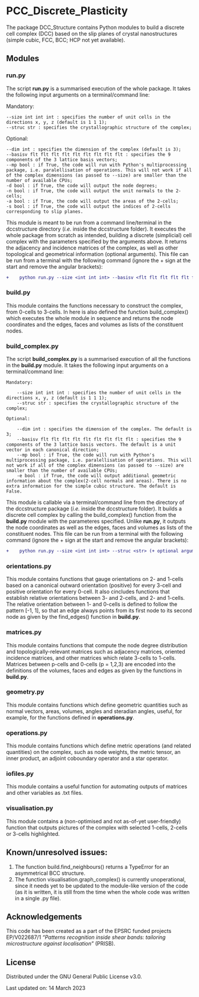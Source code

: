 # PCC_Discrete_Plasticity

The package DCC_Structure contains Python modules to build a discrete cell complex (DCC) based on the slip planes of crystal nanostructures (simple cubic, FCC, BCC; HCP not yet available).

## Modules

### run.py

The script **run.py** is a summarised execution of the whole package. It takes the following input arguments on a terminal/command line:

Mandatory:

    --size int int int : specifies the number of unit cells in the directions x, y, z (default is 1 1 1);
    --struc str : specifies the crystallographic structure of the complex;

Optional:

    --dim int : specifies the dimension of the complex (default is 3);
    --basisv flt flt flt flt flt flt flt flt flt : specifies the 9 components of the 3 lattice basis vectors;
    --mp bool : if True, the code will run with Python's multiprocessing package, i.e. paralellisation of operations. This will not work if all of the complex dimensions (as passed to --size) are smaller than the number of available CPUs;
    -d bool : if True, the code will output the node degrees;
    -n bool : if True, the code will output the unit normals to the 2-cells;
    -a bool : if True, the code will output the areas of the 2-cells;
    -s bool : if True, the code will output the indices of 2-cells corresponding to slip planes.
        
This module is meant to be run from a command line/terminal in the dccstructure directory (*i.e.* inside the dccstructure folder). It executes the whole package from scratch as intended, building a discrete (simplicial) cell complex with the parameters specified by the arguments above. It returns the adjacency and incidence matrices of the complex, as well as other topological and geometrical information (optional arguments). This file can be run from a terminal with the following command (ignore the + sign at the start and remove the angular brackets):
```diff
+    python run.py --size <int int int> --basisv <flt flt flt flt flt flt flt flt flt> --mp (+ optional arguments)
```

### build.py

This module contains the functions necessary to construct the complex, from 0-cells to 3-cells. In here is also defined the function build_complex() which executes the whole module in sequence and returns the node coordinates and the edges, faces and volumes as lists of the constituent nodes.

### build_complex.py

The script **build_complex.py** is a summarised execution of all the functions in the **build.py** module. It takes the following input arguments on a terminal/command line:

    Mandatory:
        
        --size int int int : specifies the number of unit cells in the directions x, y, z (default is 1 1 1);
        --struc str : specifies the crystallographic structure of the complex;
        
    Optional:
        
        --dim int : specifies the dimension of the complex. The default is 3;
        --basisv flt flt flt flt flt flt flt flt flt : specifies the 9 components of the 3 lattice basis vectors. The default is a unit vector in each canonical direction;
        --mp bool : if True, the code will run with Python's multiprocessing package, i.e. paralellisation of operations. This will not work if all of the complex dimensions (as passed to --size) are smaller than the number of available CPUs;
        -e bool : if True, the code will output additional geometric information about the complex(2-cell normals and areas). There is no extra information for the simple cubic structure. The default is False.

This module is callable via a terminal/command line from the directory of the dccstructure package (*i.e.* inside the dccstructure folder). It builds a discrete cell complex by calling the build_complex() function from the **build.py** module with the parameteres specified. Unlike **run.py**, it outputs the node coordinates as well as the edges, faces and volumes as lists of the constituent nodes. This file can be run from a terminal with the following command (ignore the + sign at the start and remove the angular brackets):
```diff
+    python run.py --size <int int int> --struc <str> (+ optional arguments)
```

### orientations.py

This module contains functions that gauge orientations on 2- and 1-cells based on a canonical outward orientation (positive) for every 3-cell and positive orientation for every 0-cell. It also cincludes functions that establish relative orientations between 3- and 2-cells, and 2- and 1-cells. The relative orientation between 1- and 0-cells is defined to follow the pattern [-1, 1], so that an edge always points from its first node to its second node as given by the find_edges() function in **build.py**.

### matrices.py

This module contains functions that compute the node degree distribution and topologically-relevant matrices such as adjacency matrices, oriented incidence matrices, and other matrices which relate 3-cells to 1-cells. Matrices between p-cells and 0-cells (p = 1,2,3) are encoded into the definitions of the volumes, faces and edges as given by the functions in **build.py**.

### geometry.py

This module contains functions which define geometric quantities such as normal vectors, areas, volumes, angles and steradian angles, useful, for example, for the functions defined in **operations.py**.

### operations.py

This module contains functions which define metric operations (and related quantities) on the complex, such as node weights, the metric tensor, an inner product, an adjoint coboundary operator and a star operator.

### iofiles.py

This module contains a useful function for automating outputs of matrices and other variables as .txt files.

### visualisation.py

This module contains a (non-optimised and not as-of-yet user-friendly) function that outputs pictures of the complex with selected 1-cells, 2-cells or 3-cells highlighted.

## Known/unresolved issues:

1. The function build.find_neighbours() returns a TypeError for an asymmetrical BCC structure.
2. The function visualisation.graph_complex() is currently unoperational, since it needs yet to be updated to the module-like version of the code (as it is written, it is still from the time when the whole code was written in a single .py file).


## Acknowledgements

This code has been created as a part of the EPSRC funded projects EP/V022687/1 _“Patterns recognition inside shear bands: tailoring microstructure against localisation”_ (PRISB).


## License

Distributed under the GNU General Public License v3.0.


Last updated on: 14 March 2023
